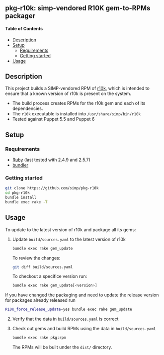 ## pkg-r10k: simp-vendored R10K gem-to-RPMs packager

#### Table of Contents

<!-- vim-markdown-toc GFM -->

* [Description](#description)
* [Setup](#setup)
  * [Requirements](#requirements)
  * [Getting started](#getting-started)
* [Usage](#usage)

<!-- vim-markdown-toc -->

## Description

This project builds a SIMP-vendored RPM of [r10k], which is intended to ensure that a known
version of r10k is present on the system.

* The build process creates RPMs for the r10k gem and each of its dependencies.
* The `r10k` executable is installed into `/usr/share/simp/bin/r10k`
* Tested against Puppet 5.5 and Puppet 6

## Setup

### Requirements

* [Ruby] (last tested with 2.4.9 and 2.5.7)
* [bundler]

### Getting started

```sh
git clone https://github.com/simp/pkg-r10k
cd pkg-r10k
bundle install
bundle exec rake -T
```

## Usage

To update to the latest version of r10k and package all its gems:

1. Update `build/sources.yaml` to the latest version of r10k

   ```sh
   bundle exec rake gem_update
   ```

   To review the changes:

   ```sh
   git diff build/sources.yaml
   ```

   To checkout a specifice version run:
   ```sh
   bundle exec rake gem_update[<version>]
   ```

  If you have changed the packaging and need to update the release
  version for packages already released run

   ```sh
   R10K_force_release_update=yes bundle exec rake gem_update
   ```
  
2. Verify that the data in `build/sources.yaml` is correct

3. Check out gems and build RPMs using the data in `build/sources.yaml`

   ```sh
   bundle exec rake pkg:rpm
   ```

   The RPMs will be built under the `dist/` directory.

[r10k]: https://github.com/puppetlabs/r10k
[ruby]: https://www.ruby-lang.org/
[bundler]: https://bundler.io
